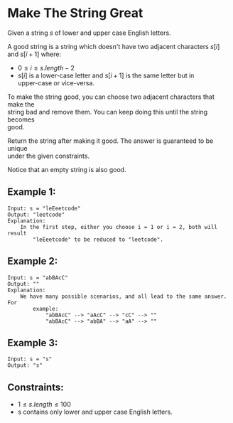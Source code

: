 # Make The String Great

Given a string $s$ of lower and upper case English letters.

A good string is a string which doesn't have two adjacent characters $s[i]$  
and $s[i + 1]$ where:

* $0 \le i \le s.length - 2$
* $s[i]$ is a lower-case letter and $s[i + 1]$ is the same letter but in  
upper-case or vice-versa.

To make the string good, you can choose two adjacent characters that make the  
string bad and remove them. You can keep doing this until the string becomes  
good.

Return the string after making it good. The answer is guaranteed to be unique  
under the given constraints.

Notice that an empty string is also good.

 

## Example 1:

    Input: s = "leEeetcode"
    Output: "leetcode"
    Explanation: 
        In the first step, either you choose i = 1 or i = 2, both will result
            "leEeetcode" to be reduced to "leetcode".
    
## Example 2:

    Input: s = "abBAcC"
    Output: ""
    Explanation: 
        We have many possible scenarios, and all lead to the same answer. For 
            example:
                "abBAcC" --> "aAcC" --> "cC" --> ""
                "abBAcC" --> "abBA" --> "aA" --> ""

## Example 3:

    Input: s = "s"
    Output: "s"
    
    

## Constraints:

* $1 \le s.length \le 100$
* s contains only lower and upper case English letters.

